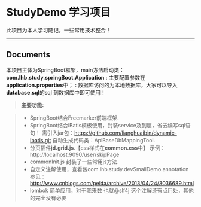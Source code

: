 StudyDemo 学习项目
===================


此项目为本人学习随记，一些常用技术整合！

----------


Documents
-------------

本项目主体为SpringBoot框架，main方法启动类：**com.lhb.study.springBoot.Application**
:   主要配置参数在**application.properties**中；
:   数据库访问的为本地数据库，大家可以导入**database.sql**的sql 到数据库中即可使用！


> **主要功能:**

> -  SpringBoot结合Freemarker前端框架.
> -  SpringBoot结合iBatis模板使用，封装service及到层，省去编写sql语句！
         需引入jar包：https://github.com/lianghuaibin/dynamic-ibatis.git
         自动生成代码类：ApiBaseDbMappingTool.
> -  分页插件**jd.grid.js**.【css样式在**common.css**中】
>    示例：http://localhost:9090/user/skipPage
> -  commonInit.js 封装了一些常用js方法.
> -  自定义注解使用，查看包com.lhb.study.devSmallDemo.annotation
>    参见：http://www.cnblogs.com/peida/archive/2013/04/24/3036689.html
> -  lombok 简单应用，对于我来数 也就@slf4j 这个注解还有点用处，其他的完全没有必要